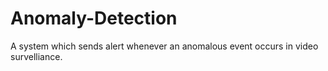 # Anomaly-Detection
A system which sends alert whenever an anomalous event occurs in video survelliance.
